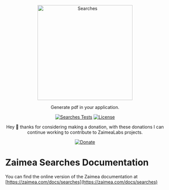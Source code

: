 <p align="center">
  <a href="https://zaimea.com/" target="_blank">
    <img src="https://raw.githubusercontent.com/ZaimeaLabs/ranks/main/.github/searches.svg" alt="Searches" width="300">
  </a>
</p>
<p align="center">
  Generate pdf in your application.
<p>
<p align="center">
    <a href="https://github.com/zaimealabs/searches/actions/workflows/searches-tests.yml"><img src="https://github.com/zaimealabs/searches/actions/workflows/searches-tests.yml/badge.svg" alt="Searches Tests"></a>
    <a href="https://github.com/zaimealabs/searches/blob/main/LICENSE"><img src="https://img.shields.io/badge/License-Mit-brightgreen.svg" alt="License"></a>
</p>
<div align="center">
  Hey 👋 thanks for considering making a donation, with these donations I can continue working to contribute to ZaimeaLabs projects.
  
  [![Donate](https://img.shields.io/badge/Via_PayPal-blue)](https://www.paypal.com/donate/?hosted_button_id=V6YPST5PUAUKS)
</div>

# Zaimea Searches Documentation

You can find the online version of the Zaimea documentation at [https://zaimea.com/docs/searches](https://zaimea.com/docs/searches)
